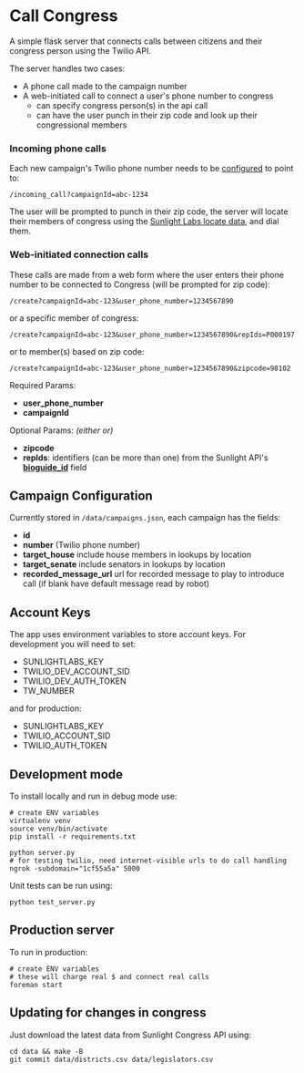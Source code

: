 Call Congress
==============

A simple flask server that connects calls between citizens and their congress person using the Twilio API. 


The server handles two cases:

* A phone call made to the campaign number  
* A web-initiated call to connect a user's phone number to congress
    * can specify congress person(s) in the api call
    * can have the user punch in their zip code and look up their congressional members

### Incoming phone calls
Each new campaign's Twilio phone number needs to be [configured](http://twilio.com/user/account/phone-numbers/incoming) to point to:
    
    /incoming_call?campaignId=abc-1234

The user will be prompted to punch in their zip code, the server will locate their members of congress using the [Sunlight Labs locate data](http://sunlightlabs.github.io/congress/index.html#bulk-data/zip-codes-to-congressional-districts), and dial them.

### Web-initiated connection calls
These calls are made from a web form where the user enters their phone number to be connected to Congress (will be prompted for zip code):

    /create?campaignId=abc-123&user_phone_number=1234567890

or a specific member of congress:
    
    /create?campaignId=abc-123&user_phone_number=1234567890&repIds=P000197

or to member(s) based on zip code:

    /create?campaignId=abc-123&user_phone_number=1234567890&zipcode=98102

Required Params:

* **user_phone_number**
* **campaignId**

Optional Params: *(either or)*

* **zipcode**
* **repIds**: identifiers (can be more than one) from the Sunlight API's [**bioguide_id**](http://sunlightlabs.github.io/congress/legislators.html#fields/identifiers) field
    

Campaign Configuration
----------------------
Currently stored in ``/data/campaigns.json``, each campaign has the fields:

* **id**
* **number** (Twilio phone number)
* **target_house** include house members in lookups by location
* **target_senate** include senators in lookups by location
* **recorded_message_url** url for recorded message to play to introduce call (if blank have default message read by robot)

Account Keys
------------

The app uses environment variables to store account keys. For development you will need to set:

* SUNLIGHTLABS_KEY
* TWILIO_DEV_ACCOUNT_SID
* TWILIO_DEV_AUTH_TOKEN
* TW_NUMBER

and for production:

* SUNLIGHTLABS_KEY
* TWILIO_ACCOUNT_SID
* TWILIO_AUTH_TOKEN

Development mode
-------------------
To install locally and run in debug mode use:

    # create ENV variables
    virtualenv venv
    source venv/bin/activate
    pip install -r requirements.txt
    
    python server.py
    # for testing twilio, need internet-visible urls to do call handling
    ngrok -subdomain="1cf55a5a" 5000 

Unit tests can be run using:

    python test_server.py

Production server
------------------
To run in production:
  
    # create ENV variables
    # these will charge real $ and connect real calls
    foreman start
    
Updating for changes in congress
--------------------------------
Just download the latest data from Sunlight Congress API using:
 
    cd data && make -B
    git commit data/districts.csv data/legislators.csv